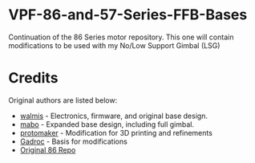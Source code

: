# VPF-86-and-57-Series-FFB-Bases
Continuation of the 86 Series motor repository. This one will contain modifications to be used with my No/Low Support Gimbal (LSG)

# Credits
Original authors are listed below:

* [walmis](https://github.com/walmis/FFB-Joystick-Base) - Electronics, firmware, and original base design.
* [mabo](https://github.com/mabo1972/bldc-ffb-joystick-base) - Expanded base design, including full gimbal.
* [protomaker](https://github.com/protomaker964/Rhino-FFB-Clone-3D_Printed) - Modification for 3D printing and refinements
* [Gadroc](https://github.com/Gadroc/vpforce-ffb-joystick) - Basis for modifications
* [Original 86 Repo](https://github.com/TheAmazinGreat/86-Motor-VPF-FFB-Base)

